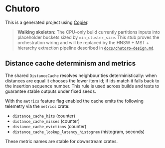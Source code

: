 # Chutoro

This is a generated project using [Copier](https://copier.readthedocs.io/).

> **Walking skeleton:** The CPU-only build currently partitions inputs into
> placeholder buckets sized by `min_cluster_size`. This stub proves the
> orchestration wiring and will be replaced by the HNSW + MST + hierarchy
> extraction pipeline described in
> [`docs/chutoro-design.md`](docs/chutoro-design.md).

## Distance cache determinism and metrics

The shared `DistanceCache` resolves neighbour ties deterministically: when
distances are equal it chooses the lower item id; if ids match it falls back to
the insertion sequence number. This rule is used across builds and tests to
guarantee stable outputs under fixed seeds.

With the `metrics` feature flag enabled the cache emits the following telemetry
via the `metrics` crate:

- `distance_cache_hits` (counter)
- `distance_cache_misses` (counter)
- `distance_cache_evictions` (counter)
- `distance_cache_lookup_latency_histogram` (histogram, seconds)

These metric names are stable for downstream crates.
